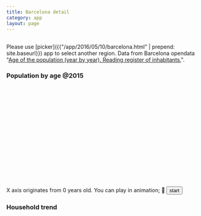 ```yaml
---
title: Barcelona detail
category: app
layout: page
---
```


<script src="{{ "/assets/d3.min.js" | prepend: site.baseurl }}"></script>
<script src="{{ "/assets/d3plus.js" | prepend: site.baseurl }}"></script>
<script src="{{ "/assets/axios.min.js" | prepend: site.baseurl }}"></script>
<script>
var data = "{{ "/data" | prepend: site.baseurl }}";
function qs_value(key){
	if(window.location.search.substring(0,1)=="?"){
		var pairs = window.location.search.substring(1).split("&");
		for(var i=0; i<pairs.length; i++){
			var s = pairs[i].indexOf("=");
			if(s < 0){
				if(key == pairs[i]){
					return null;
				}
			}else if(key == pairs[i].substring(0,s)){
				return decodeURIComponent(pairs[i].substring(s+1));
			}
		}
	}
	return null;
}

var area_id = qs_value("area");
if(area_id == null){
	area_id = 1;
} else {
	area_id = parseInt(area_id);
}

function hex2(i){
	var u = i.toString(16);
	while(u.length < 2){
		u = "0"+u;
	}
	return u;
}
function int2(i){
	var u = i.toString(10);
	while(u.length < 2){
		u = "0"+u;
	}
	return u;
}
</script>

<h2 id="area_name"></h2>

Please use [picker]({{"/app/2016/05/10/barcelona.html" | prepend: site.baseurl}}) app to select another region.
Data from Barcelona opendata "[Age of the population (year by year). Reading register of inhabitants.](http://opendata.bcn.cat/opendata/en/catalog/POBLACIO)".

### Population by age @<span id="pop_date">2015</span>

<div id="pop" style="height:250px; width:500px"></div>

X axis originates from 0 years old. You can play in animation; :repeat: <input id="pop_play"
 type="button" value="start" onclick="pop_loop_enter()"/>

<script>
var pop = d3plus.viz().container("#pop").type("bar")
	.id("name")
	.y("count")
	.x("age")
	.color("hex");
axios.get(data+"/barcelona_2015_ages.json").then(function(resp){
	resp.data.forEach(function(row){
		if(row.lkey==area_id){
			var data = [];
			for(var i=0; i<row.ages.length; i++){
				data.push({"name":"population", "count":row.ages[i], "age":i});
			}
			var hex = ["R","G","B"].map(function(a){
				return hex2(Math.floor(255*row[a]));
			}).join("");
			pop.data(data).attrs([{name:"population","hex":"#"+hex}]).draw();
			document.getElementById("area_name").innerHTML = row.barris;
		}
	});
});

var fs = [
	"barcelona_2007",
	"barcelona_2008",
	"barcelona_2009",
	"barcelona_2010",
	"barcelona_2011",
	"barcelona_2012",
	"barcelona_2013",
	"barcelona_2014",
	"barcelona_2015",
];
function pop_loop_enter(){
	var pop_play = document.getElementById("pop_play")
	if(pop_play.value == "stop"){
		pop_play.value = "start";
	}else{
		pop_play.value = "stop";
		pop_loop();
	}
	return false;
}
var pop_idx = 0;
function pop_loop(){
	var f = fs[pop_idx%fs.length];
	axios.get(data+"/"+f+"_ages.json").then(function(resp){
		resp.data.forEach(function(row){
			if(row.lkey==area_id){
				var data = [];
				for(var i=0; i<row.ages.length; i++){
					data.push({"name":"population","count":row.ages[i],"age":i});
				}
				var hex = ["R","G","B"].map(function(a){
					return hex2(Math.floor(255*row[a]));
				}).join("");
				pop.data(data).attrs([{name:"population","hex":"#"+hex}]).draw();
				document.getElementById("pop_date").innerHTML = f.substring(10);
			}
		});
		if(document.getElementById("pop_play").value == "stop"){
			setTimeout(pop_loop, 1000);
		}
	});
	pop_idx++;
	return false;
}
</script>


### Household trend

<div style="display:flex">
<div id="vec" style="height:300px; width:300px"></div>
<div id="vec_r" style="height:300px; width:400px"></div>
</div>

<script>
var vec = d3plus.viz().container("#vec").type("scatter")
	.id("date")
	.size(5)
	.color("hex")
	.legend(false)
	.x({value:"R",range:[0,1],label:"R(elder)"})
	.y({value:"G",range:[0,1],label:"G(young)"});
var vec_r = d3plus.viz().container("#vec_r").type("line")
	.id("name")
	.color("hex")
	.legend(false)
	.x("date")
	.y({value:"G",range:[0,1],label:"G(young)"});

var vec_proc = 0;
var vec_data = [];
fs.forEach(function(f){
	var date = parseInt(f.substring(10));
	axios.get(data+"/"+f+"_ages.json").then(function(resp){
		vec_proc++;
		resp.data.forEach(function(row){
			if(row.lkey==area_id){
				var hex = ["R","G","B"].map(function(a){
					return hex2(Math.floor(255*row[a]));
				}).join("");
				vec_data.push({"name":date,"date":date,"R":row.R,"G":row.G,"hex":"#"+hex});
				if(fs.length == vec_proc){
					var attrs = vec_data.map(function(d){
						return {"name":d.name,"hex":d.hex}
					});
					vec.data(vec_data).attrs(attrs).draw();
					vec_r.data(vec_data).attrs(attrs).draw();
				}
			}
		});
	});
});
</script>

